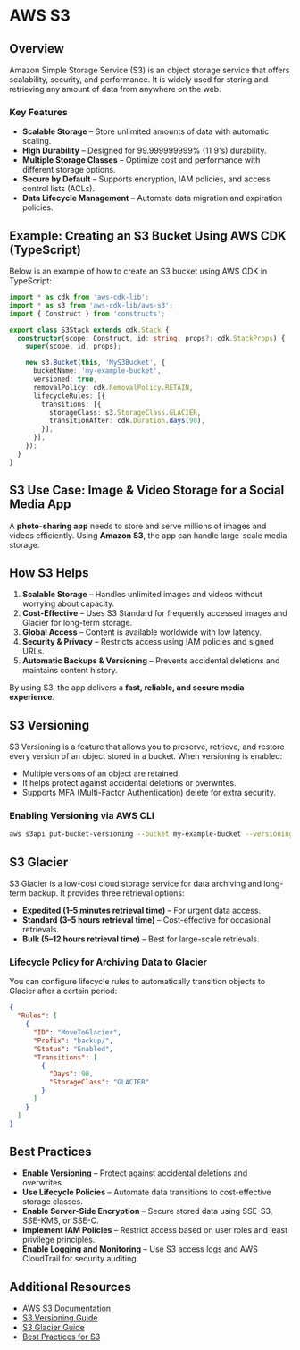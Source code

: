 # AWS S3

## Overview
Amazon Simple Storage Service (S3) is an object storage service that offers scalability, security, and performance. It is widely used for storing and retrieving any amount of data from anywhere on the web.

### Key Features
- **Scalable Storage** – Store unlimited amounts of data with automatic scaling.
- **High Durability** – Designed for 99.999999999% (11 9's) durability.
- **Multiple Storage Classes** – Optimize cost and performance with different storage options.
- **Secure by Default** – Supports encryption, IAM policies, and access control lists (ACLs).
- **Data Lifecycle Management** – Automate data migration and expiration policies.

## Example: Creating an S3 Bucket Using AWS CDK (TypeScript)
Below is an example of how to create an S3 bucket using AWS CDK in TypeScript:

```typescript
import * as cdk from 'aws-cdk-lib';
import * as s3 from 'aws-cdk-lib/aws-s3';
import { Construct } from 'constructs';

export class S3Stack extends cdk.Stack {
  constructor(scope: Construct, id: string, props?: cdk.StackProps) {
    super(scope, id, props);

    new s3.Bucket(this, 'MyS3Bucket', {
      bucketName: 'my-example-bucket',
      versioned: true,
      removalPolicy: cdk.RemovalPolicy.RETAIN,
      lifecycleRules: [{
        transitions: [{
          storageClass: s3.StorageClass.GLACIER,
          transitionAfter: cdk.Duration.days(90),
        }],
      }],
    });
  }
}
```

## S3 Use Case: Image & Video Storage for a Social Media App
A **photo-sharing app** needs to store and serve millions of images and videos efficiently. Using **Amazon S3**, the app can handle large-scale media storage.

## How S3 Helps
1. **Scalable Storage** – Handles unlimited images and videos without worrying about capacity.
2. **Cost-Effective** – Uses S3 Standard for frequently accessed images and Glacier for long-term storage.
3. **Global Access** – Content is available worldwide with low latency.
4. **Security & Privacy** – Restricts access using IAM policies and signed URLs.
5. **Automatic Backups & Versioning** – Prevents accidental deletions and maintains content history.

By using S3, the app delivers a **fast, reliable, and secure media experience**.

## S3 Versioning
S3 Versioning is a feature that allows you to preserve, retrieve, and restore every version of an object stored in a bucket. When versioning is enabled:
- Multiple versions of an object are retained.
- It helps protect against accidental deletions or overwrites.
- Supports MFA (Multi-Factor Authentication) delete for extra security.

### Enabling Versioning via AWS CLI
```sh
aws s3api put-bucket-versioning --bucket my-example-bucket --versioning-configuration Status=Enabled
```

## S3 Glacier
S3 Glacier is a low-cost cloud storage service for data archiving and long-term backup. It provides three retrieval options:
- **Expedited (1–5 minutes retrieval time)** – For urgent data access.
- **Standard (3–5 hours retrieval time)** – Cost-effective for occasional retrievals.
- **Bulk (5–12 hours retrieval time)** – Best for large-scale retrievals.

### Lifecycle Policy for Archiving Data to Glacier
You can configure lifecycle rules to automatically transition objects to Glacier after a certain period:
```json
{
  "Rules": [
    {
      "ID": "MoveToGlacier",
      "Prefix": "backup/",
      "Status": "Enabled",
      "Transitions": [
        {
          "Days": 90,
          "StorageClass": "GLACIER"
        }
      ]
    }
  ]
}
```

## Best Practices
- **Enable Versioning** – Protect against accidental deletions and overwrites.
- **Use Lifecycle Policies** – Automate data transitions to cost-effective storage classes.
- **Enable Server-Side Encryption** – Secure stored data using SSE-S3, SSE-KMS, or SSE-C.
- **Implement IAM Policies** – Restrict access based on user roles and least privilege principles.
- **Enable Logging and Monitoring** – Use S3 access logs and AWS CloudTrail for security auditing.

## Additional Resources
- [AWS S3 Documentation](https://docs.aws.amazon.com/s3/index.html)
- [S3 Versioning Guide](https://docs.aws.amazon.com/AmazonS3/latest/userguide/Versioning.html)
- [S3 Glacier Guide](https://docs.aws.amazon.com/AmazonS3/latest/userguide/archiving-objects.html)
- [Best Practices for S3](https://docs.aws.amazon.com/AmazonS3/latest/userguide/security-best-practices.html)

